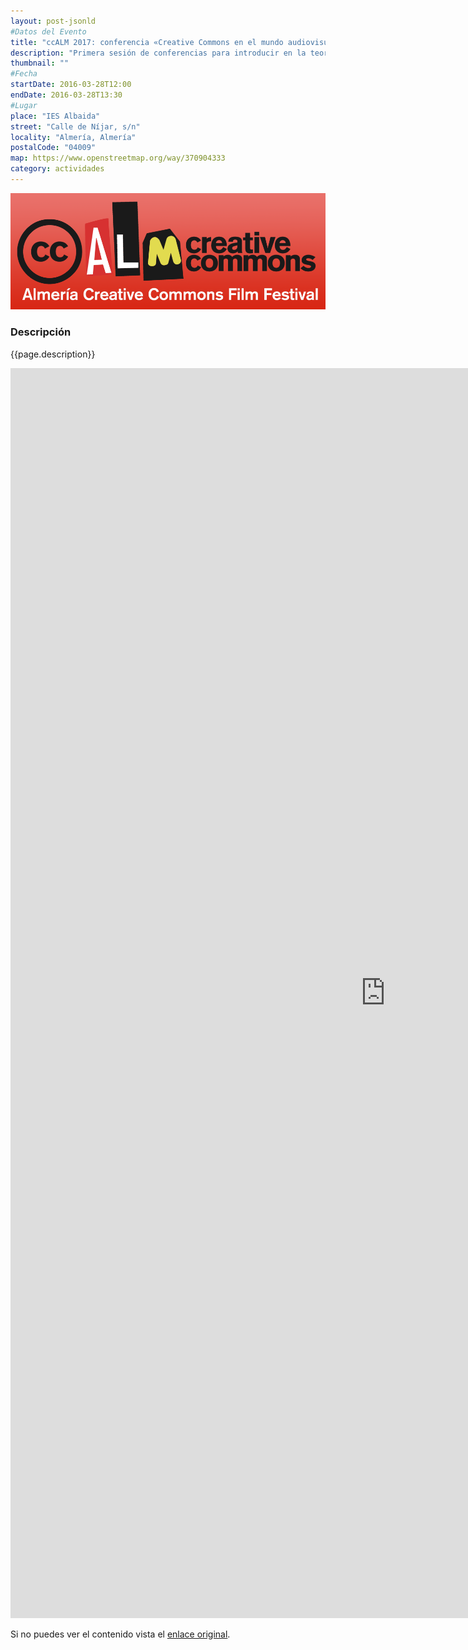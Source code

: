 ```yaml
---
layout: post-jsonld
#Datos del Evento
title: "ccALM 2017: conferencia «Creative Commons en el mundo audiovisual»"
description: "Primera sesión de conferencias para introducir en la teoría, práctica y actitudes del mundo de la cultura libre"
thumbnail: ""
#Fecha
startDate: 2016-03-28T12:00
endDate: 2016-03-28T13:30
#Lugar
place: "IES Albaida"
street: "Calle de Níjar, s/n"
locality: "Almería, Almería"
postalCode: "04009"
map: https://www.openstreetmap.org/way/370904333
category: actividades
---
```



<p align="center">
  <img src="/recursos/2017-04-ccALM/ccALM-2017-mini.png" width="1000" alt="cartel ccALM 2017" />
</p>

### Descripción

{{page.description}}

<iframe src="http://ccalm.es/2017/es/conferencia-creative-commons-28/" width="1200" height="2000" frameborder="0" style="border:0" allowfullscreen></iframe>

Si no puedes ver el contenido vista el <a href="http://ccalm.es/2017/es/conferencia-creative-commons-28/">enlace original</a>.
